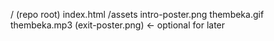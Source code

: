/ (repo root)
  index.html
  /assets
    intro-poster.png
    thembeka.gif
    thembeka.mp3
    (exit-poster.png)  ← optional for later
